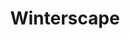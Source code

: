 ---
title: "Winterscape"
type: gallery
headless: false
image: "/gallery/winterscape/IMG_2691/IMG_2691.jpg"
---